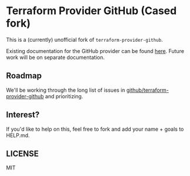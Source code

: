 Terraform Provider GitHub (Cased fork)
=======================================

This is a (currently) unofficial fork of `terraform-provider-github`.

Existing documentation for the GitHub provider can be found [here](https://registry.terraform.io/providers/integrations/github). 
Future work will be on separate documentation.

Roadmap
--------

We'll be working through the long list of issues in [github/terraform-provider-github](https://github.com/integrations/terraform-provider-github) and prioritizing.


Interest?
----------

If you'd like to help on this, feel free to fork and add your name + goals to HELP.md.

LICENSE
--------

MIT

